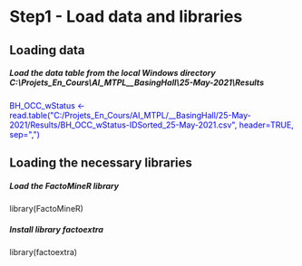 # Step1 - Load data and libraries

## Loading data

##### Load the data table from the local Windows directory C:\Projets_En_Cours\AI_MTPL\__BasingHall\25-May-2021\Results
<font color="blue">BH_OCC_wStatus <- read.table("C:/Projets_En_Cours/AI_MTPL/__BasingHall/25-May-2021/Results/BH_OCC_wStatus-IDSorted_25-May-2021.csv", header=TRUE, sep=",")</font>

## Loading the necessary libraries

##### Load the FactoMineR library
library(FactoMineR)
##### Install library factoextra 
library(factoextra)
